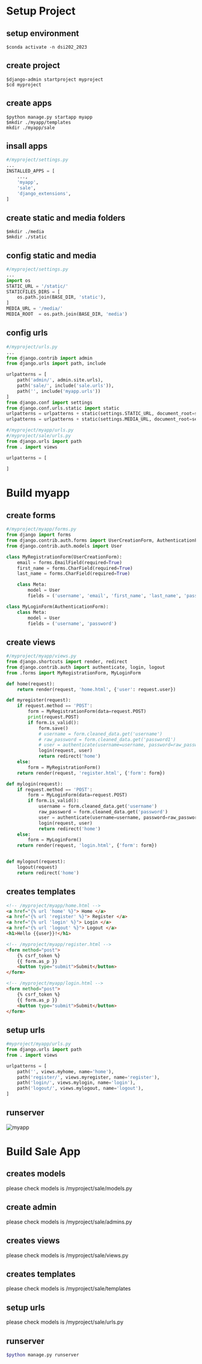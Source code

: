 # Setup Project
## setup environment
```
$conda activate -n dsi202_2023
```

## create project
```
$django-admin startproject myproject
$cd myproject
```

## create apps
```
$python manage.py startapp myapp
$mkdir ./myapp/templates
mkdir ./myapp/sale
```
## insall apps
```python
#/myproject/settings.py
...
INSTALLED_APPS = [
    ...,
    'myapp',
    'sale',
    'django_extensions',
]
```

## create static and media folders
```
$mkdir ./media
$mkdir ./static
```

## config static and media
```python
#/myproject/settings.py
...
import os
STATIC_URL = '/static/'
STATICFILES_DIRS = [
    os.path.join(BASE_DIR, 'static'),
]
MEDIA_URL = '/media/'
MEDIA_ROOT  = os.path.join(BASE_DIR, 'media')
```

## config urls
```python
#/myproject/urls.py
...
from django.contrib import admin
from django.urls import path, include

urlpatterns = [
    path('admin/', admin.site.urls),
    path('sale/', include('sale.urls')),
    path('', include('myapp.urls'))
]
from django.conf import settings
from django.conf.urls.static import static
urlpatterns = urlpatterns + static(settings.STATIC_URL, document_root=settings.STATIC_ROOT)
urlpatterns = urlpatterns + static(settings.MEDIA_URL, document_root=settings.MEDIA_ROOT)
```

```python
#/myproject/myapp/urls.py
#/myproject/sale/urls.py
from django.urls import path
from . import views

urlpatterns = [
    
]
```

# Build myapp

## create forms
```python
#/myproject/myapp/forms.py
from django import forms
from django.contrib.auth.forms import UserCreationForm, AuthenticationForm
from django.contrib.auth.models import User

class MyRegistrationForm(UserCreationForm):
    email = forms.EmailField(required=True)
    first_name = forms.CharField(required=True)
    last_name = forms.CharField(required=True)

    class Meta:
        model = User
        fields = ('username', 'email', 'first_name', 'last_name', 'password1', 'password2')

class MyLoginForm(AuthenticationForm):
    class Meta:
        model = User
        fields = ('username', 'password')
```
## create views
```python
#/myproject/myapp/views.py
from django.shortcuts import render, redirect
from django.contrib.auth import authenticate, login, logout
from .forms import MyRegistrationForm, MyLoginForm

def home(request):
    return render(request, 'home.html', {'user': request.user})

def myregister(request):
    if request.method == 'POST':
        form = MyRegistrationForm(data=request.POST)
        print(request.POST)
        if form.is_valid():
            form.save()
            # username = form.cleaned_data.get('username')
            # raw_password = form.cleaned_data.get('password1')
            # user = authenticate(username=username, password=raw_password)
            login(request, user)
            return redirect('home')
    else:
        form = MyRegistrationForm()
    return render(request, 'register.html', {'form': form})

def mylogin(request):
    if request.method == 'POST':
        form = MyLoginForm(data=request.POST)
        if form.is_valid():
            username = form.cleaned_data.get('username')
            raw_password = form.cleaned_data.get('password')
            user = authenticate(username=username, password=raw_password)
            login(request, user)
            return redirect('home')
    else:
        form = MyLoginForm()
    return render(request, 'login.html', {'form': form})


def mylogout(request):
    logout(request)
    return redirect('home')
```
## creates templates
```html
<!-- /myproject/myapp/home.html -->
<a href="{% url 'home' %}"> Home </a>
<a href="{% url 'register' %}"> Register </a>
<a href="{% url 'login' %}"> Login </a>
<a href="{% url 'logout' %}"> Logout </a>
<h1>Hello {{user}}!</h1>

<!-- /myproject/myapp/register.html -->
<form method="post"> 
    {% csrf_token %} 
    {{ form.as_p }} 
    <button type="submit">Submit</button> 
</form> 

<!-- /myproject/myapp/login.html -->
<form method="post"> 
    {% csrf_token %} 
    {{ form.as_p }} 
    <button type="submit">Submit</button> 
</form> 
```
## setup urls
```python
#myproject/myapp/urls.py
from django.urls import path
from . import views

urlpatterns = [
    path('', views.myhome, name='home'),
    path('register/', views.myregister, name='register'),
    path('login/', views.mylogin, name='login'),
    path('logout/', views.mylogout, name='logout'),
]
```
## runserver 
![myapp](../contents/final_project_myapp.png)

# Build Sale App

## creates models
please check models is /myproject/sale/models.py

## create admin
please check models is /myproject/sale/admins.py

## creates views
please check models is /myproject/sale/views.py

## creates templates
please check models is /myproject/sale/templates

## setup  urls
please check models is /myproject/sale/urls.py

## runserver
```bash
$python manage.py runserver
```
